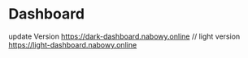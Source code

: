 # Dashboard
update Version
https://dark-dashboard.nabowy.online
// light version
https://light-dashboard.nabowy.online
